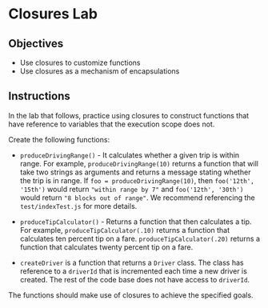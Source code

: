 # Closures Lab

## Objectives

- Use closures to customize functions
- Use closures as a mechanism of encapsulations

## Instructions

In the lab that follows, practice using closures to construct functions that have reference to variables that the execution scope does not.

Create the following functions:

- `produceDrivingRange()` - It calculates whether a
  given trip is within range.  For example, `produceDrivingRange(10)` returns a
  function that will take two strings as arguments and returns a message stating
  whether the trip is in range. If `foo = produceDrivingRange(10)`, then
  `foo('12th', '15th')` would return `"within range by 7"` and `foo('12th',
  '30th')` would return `"8 blocks out of range"`. We recommend referencing the
  `test/indexTest.js` for more details.

- `produceTipCalculator()` - Returns a function that then calculates a tip. For
  example, `produceTipCalculator(.10)` returns a function that calculates ten
  percent tip on a fare. `produceTipCalculator(.20)` returns a function that
  calculates twenty percent tip on a fare.

- `createDriver` is a function that returns a `Driver` class. The class has
  reference to a `driverId` that is incremented each time a new driver is created.
  The rest of the code base does not have access to `driverId`.

The functions should make use of closures to achieve the specified goals.
